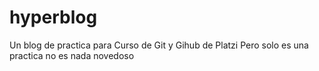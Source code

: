 # hyperblog
Un blog de practica para Curso de Git y Gihub de Platzi
Pero solo es una practica no es nada novedoso

